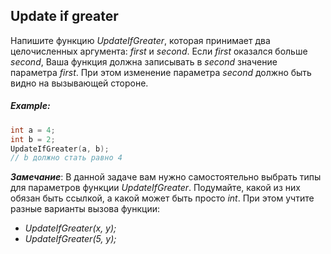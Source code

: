 ## Update if greater

Напишите функцию *UpdateIfGreater*, которая принимает два целочисленных аргумента: *first* и *second*. Если *first* оказался больше *second*, Ваша функция должна записывать в *second* значение параметра *first*. При этом изменение параметра *second* должно быть видно на вызывающей стороне.

##### Example:

```cpp
int a = 4;
int b = 2;
UpdateIfGreater(a, b);
// b должно стать равно 4
```
***Замечание***:
В данной задаче вам нужно самостоятельно выбрать типы для параметров функции *UpdateIfGreater*. Подумайте, какой из них обязан быть ссылкой, а какой может быть просто *int*. При этом учтите разные варианты вызова функции:

-   *UpdateIfGreater(x, y);*
-   *UpdateIfGreater(5, y);*




